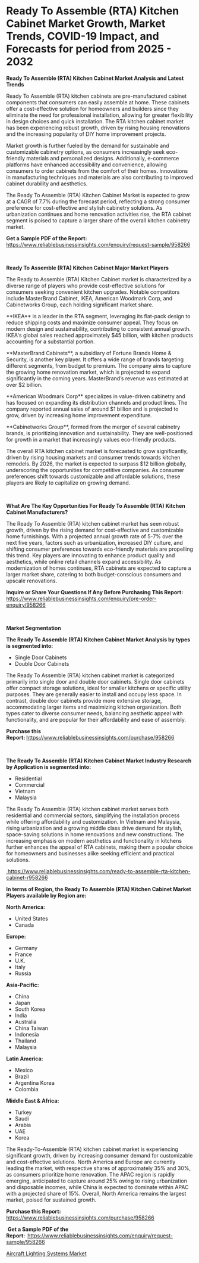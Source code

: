<p><h1>Ready To Assemble (RTA) Kitchen Cabinet Market Growth, Market Trends, COVID-19 Impact, and Forecasts for period from 2025 - 2032</h1></p><p><strong>Ready To Assemble (RTA) Kitchen Cabinet Market Analysis and Latest Trends</strong></p>
<p><p>Ready To Assemble (RTA) kitchen cabinets are pre-manufactured cabinet components that consumers can easily assemble at home. These cabinets offer a cost-effective solution for homeowners and builders since they eliminate the need for professional installation, allowing for greater flexibility in design choices and quick installation. The RTA kitchen cabinet market has been experiencing robust growth, driven by rising housing renovations and the increasing popularity of DIY home improvement projects.</p><p>Market growth is further fueled by the demand for sustainable and customizable cabinetry options, as consumers increasingly seek eco-friendly materials and personalized designs. Additionally, e-commerce platforms have enhanced accessibility and convenience, allowing consumers to order cabinets from the comfort of their homes. Innovations in manufacturing techniques and materials are also contributing to improved cabinet durability and aesthetics.</p><p>The Ready To Assemble (RTA) Kitchen Cabinet Market is expected to grow at a CAGR of 7.7% during the forecast period, reflecting a strong consumer preference for cost-effective and stylish cabinetry solutions. As urbanization continues and home renovation activities rise, the RTA cabinet segment is poised to capture a larger share of the overall kitchen cabinetry market.</p></p>
<p><strong>Get a Sample PDF of the Report:&nbsp;</strong> <a href="https://www.reliablebusinessinsights.com/enquiry/request-sample/958266?utm_campaign=2534&utm_medium=2&utm_source=Github&utm_content=ia&utm_term=21032025&utm_id=ready-to-assemble-rta-kitchen-cabinet">https://www.reliablebusinessinsights.com/enquiry/request-sample/958266</a></p>
<p>&nbsp;</p>
<p><strong>Ready To Assemble (RTA) Kitchen Cabinet Major Market Players</strong></p>
<p><p>The Ready to Assemble (RTA) Kitchen Cabinet market is characterized by a diverse range of players who provide cost-effective solutions for consumers seeking convenient kitchen upgrades. Notable competitors include MasterBrand Cabinet, IKEA, American Woodmark Corp, and Cabinetworks Group, each holding significant market share.</p><p>**IKEA** is a leader in the RTA segment, leveraging its flat-pack design to reduce shipping costs and maximize consumer appeal. They focus on modern design and sustainability, contributing to consistent annual growth. IKEA's global sales reached approximately $45 billion, with kitchen products accounting for a substantial portion.</p><p>**MasterBrand Cabinets**, a subsidiary of Fortune Brands Home & Security, is another key player. It offers a wide range of brands targeting different segments, from budget to premium. The company aims to capture the growing home renovation market, which is projected to expand significantly in the coming years. MasterBrand’s revenue was estimated at over $2 billion.</p><p>**American Woodmark Corp** specializes in value-driven cabinetry and has focused on expanding its distribution channels and product lines. The company reported annual sales of around $1 billion and is projected to grow, driven by increasing home improvement expenditure.</p><p>**Cabinetworks Group**, formed from the merger of several cabinetry brands, is prioritizing innovation and sustainability. They are well-positioned for growth in a market that increasingly values eco-friendly products.</p><p>The overall RTA kitchen cabinet market is forecasted to grow significantly, driven by rising housing markets and consumer trends towards kitchen remodels. By 2026, the market is expected to surpass $12 billion globally, underscoring the opportunities for competitive companies. As consumer preferences shift towards customizable and affordable solutions, these players are likely to capitalize on growing demand.</p></p>
<p>&nbsp;</p>
<p><strong>What Are The Key Opportunities For Ready To Assemble (RTA) Kitchen Cabinet Manufacturers?</strong></p>
<p><p>The Ready To Assemble (RTA) kitchen cabinet market has seen robust growth, driven by the rising demand for cost-effective and customizable home furnishings. With a projected annual growth rate of 5-7% over the next five years, factors such as urbanization, increased DIY culture, and shifting consumer preferences towards eco-friendly materials are propelling this trend. Key players are innovating to enhance product quality and aesthetics, while online retail channels expand accessibility. As modernization of homes continues, RTA cabinets are expected to capture a larger market share, catering to both budget-conscious consumers and upscale renovations.</p></p>
<p><strong>Inquire or Share Your Questions If Any Before Purchasing This Report:</strong> <a href="https://www.reliablebusinessinsights.com/enquiry/pre-order-enquiry/958266?utm_campaign=2534&utm_medium=2&utm_source=Github&utm_content=ia&utm_term=21032025&utm_id=ready-to-assemble-rta-kitchen-cabinet">https://www.reliablebusinessinsights.com/enquiry/pre-order-enquiry/958266</a></p>
<p>&nbsp;</p>
<p><strong>Market Segmentation</strong></p>
<p><strong>The Ready To Assemble (RTA) Kitchen Cabinet Market Analysis by types is segmented into:</strong></p>
<p><ul><li>Single Door Cabinets</li><li>Double Door Cabinets</li></ul></p>
<p><p>The Ready To Assemble (RTA) kitchen cabinet market is categorized primarily into single door and double door cabinets. Single door cabinets offer compact storage solutions, ideal for smaller kitchens or specific utility purposes. They are generally easier to install and occupy less space. In contrast, double door cabinets provide more extensive storage, accommodating larger items and maximizing kitchen organization. Both types cater to diverse consumer needs, balancing aesthetic appeal with functionality, and are popular for their affordability and ease of assembly.</p></p>
<p><strong>Purchase this Report:&nbsp;</strong><a href="https://www.reliablebusinessinsights.com/purchase/958266?utm_campaign=2534&utm_medium=2&utm_source=Github&utm_content=ia&utm_term=21032025&utm_id=ready-to-assemble-rta-kitchen-cabinet">https://www.reliablebusinessinsights.com/purchase/958266</a></p>
<p>&nbsp;</p>
<p><strong>The Ready To Assemble (RTA) Kitchen Cabinet Market Industry Research by Application is segmented into:</strong></p>
<p><ul><li>Residential</li><li>Commercial</li><li>Vietnam</li><li>Malaysia</li></ul></p>
<p><p>The Ready To Assemble (RTA) kitchen cabinet market serves both residential and commercial sectors, simplifying the installation process while offering affordability and customization. In Vietnam and Malaysia, rising urbanization and a growing middle class drive demand for stylish, space-saving solutions in home renovations and new constructions. The increasing emphasis on modern aesthetics and functionality in kitchens further enhances the appeal of RTA cabinets, making them a popular choice for homeowners and businesses alike seeking efficient and practical solutions.</p></p>
<p><a href="https://www.reliablebusinessinsights.com/ready-to-assemble-rta-kitchen-cabinet-r958266?utm_campaign=2534&utm_medium=2&utm_source=Github&utm_content=ia&utm_term=21032025&utm_id=ready-to-assemble-rta-kitchen-cabinet">&nbsp;https://www.reliablebusinessinsights.com/ready-to-assemble-rta-kitchen-cabinet-r958266</a></p>
<p><strong>In terms of Region, the Ready To Assemble (RTA) Kitchen Cabinet Market Players available by Region are:</strong></p>
<p>
    <p> <strong> North America: </strong>
        <ul>
            <li>United States</li>
            <li>Canada</li>
        </ul>
        </p> 
    <p> <strong> Europe: </strong>
        <ul>
            <li>Germany</li>
            <li>France</li>
            <li>U.K.</li>
            <li>Italy</li>
            <li>Russia</li>
        </ul>
        </p> 
    <p> <strong> Asia-Pacific: </strong>
        <ul>
            <li>China</li>
            <li>Japan</li>
            <li>South Korea</li>
            <li>India</li>
            <li>Australia</li>
            <li>China Taiwan</li>
            <li>Indonesia</li>
            <li>Thailand</li>
            <li>Malaysia</li>
        </ul>
        </p> 
    <p> <strong> Latin America: </strong>
        <ul>
            <li>Mexico</li>
            <li>Brazil</li>
            <li>Argentina Korea</li>
            <li>Colombia</li>
        </ul>
        </p> 
    <p> <strong> Middle East & Africa: </strong>
        <ul>
            <li>Turkey</li>
            <li>Saudi</li>
            <li>Arabia</li>
            <li>UAE</li>
            <li>Korea</li>
        </ul>
    </p>
    </p>
<p><p>The Ready-To-Assemble (RTA) kitchen cabinet market is experiencing significant growth, driven by increasing consumer demand for customizable and cost-effective solutions. North America and Europe are currently leading the market, with respective shares of approximately 35% and 30%, as consumers prioritize home renovation. The APAC region is rapidly emerging, anticipated to capture around 25% owing to rising urbanization and disposable incomes, while China is expected to dominate within APAC with a projected share of 15%. Overall, North America remains the largest market, poised for sustained growth.</p></p>
<p><strong>Purchase this Report: </strong><a href="https://www.reliablebusinessinsights.com/purchase/958266?utm_campaign=2534&utm_medium=2&utm_source=Github&utm_content=ia&utm_term=21032025&utm_id=ready-to-assemble-rta-kitchen-cabinet">https://www.reliablebusinessinsights.com/purchase/958266</a></p>
<p>&nbsp;<strong>Get a Sample PDF of the Report:&nbsp;&nbsp;</strong><a href="https://www.reliablebusinessinsights.com/enquiry/request-sample/958266?utm_campaign=2534&utm_medium=2&utm_source=Github&utm_content=ia&utm_term=21032025&utm_id=ready-to-assemble-rta-kitchen-cabinet">https://www.reliablebusinessinsights.com/enquiry/request-sample/958266</a></p>
<p><strong></strong></p>
<p><p><a href="https://github.com/Krish2023na/Market-Research-Report-List-7/blob/main/aircraft-lighting-systems-market.md?utm_campaign=2534&utm_medium=2&utm_source=Github&utm_content=ia&utm_term=21032025&utm_id=ready-to-assemble-rta-kitchen-cabinet">Aircraft Lighting Systems Market</a></p></p>
